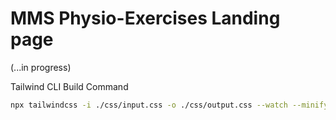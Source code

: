 # MMS Physio-Exercises Landing page

(...in progress)

Tailwind CLI Build Command

```bash
npx tailwindcss -i ./css/input.css -o ./css/output.css --watch --minify
```
